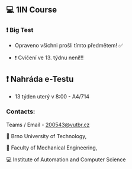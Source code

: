 ## :computer: 1IN Course

### :heavy_exclamation_mark: Big Test

* Opraveno všichni prošli tímto předmětem! :white_check_mark:

* :heavy_exclamation_mark: Cvičení ve 13. týdnu není!!!

## :heavy_exclamation_mark: Nahráda e-Testu

* 13 týden uterý v 8:00 - A4/714

### Contacts:

Teams / Email - 200543@vutbr.cz

:red_circle: Brno University of Technology,

:large_blue_circle: Faculty of Mechanical Engineering,

:computer: Institute of Automation and Computer Science

